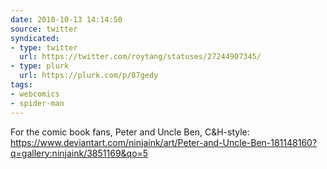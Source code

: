 ```yaml
---
date: 2010-10-13 14:14:50
source: twitter
syndicated:
- type: twitter
  url: https://twitter.com/roytang/statuses/27244907345/
- type: plurk
  url: https://plurk.com/p/87gedy
tags:
- webcomics
- spider-man
---
```


For the comic book fans, Peter and Uncle Ben, C&H-style: https://www.deviantart.com/ninjaink/art/Peter-and-Uncle-Ben-181148160?q=gallery:ninjaink/3851169&qo=5